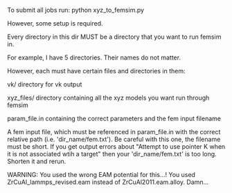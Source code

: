 To submit all jobs run:
python xyz_to_femsim.py

However, some setup is required.

Every directory in this dir MUST be a directory that you want to run femsim in.

For example, I have 5 directories. Their names do not matter.

However, each must have certain files and directories in them:

vk/ directory for vk output

xyz_files/ directory containing all the xyz models you want run through femsim

param_file.in containing the correct parameters and the fem input filename

A fem input file, which must be referenced in param_file.in with the correct relative path (i.e. 'dir_name/fem.txt'). Be careful with this one, the filename must be short. If you get output errors about "Attempt to use pointer K when it is not associated wtih a target" then your 'dir_name/fem.txt' is too long. Shorten it and rerun.



WARNING: You used the wrong EAM potential for this...! You used ZrCuAl_lammps_revised.eam instead of ZrCuAl2011.eam.alloy. Damn...
